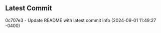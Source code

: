 
## Latest Commit
0c707e3 - Update README with latest commit info (2024-09-01 11:49:27 -0400) <Yunxi-Zhou>
